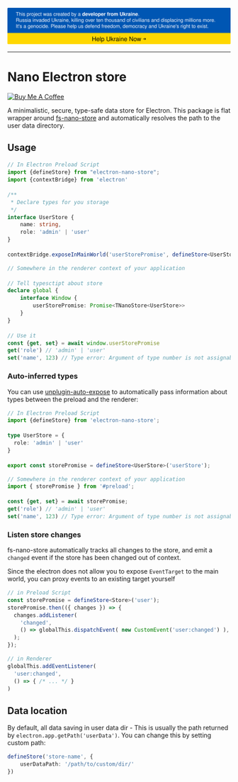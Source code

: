 [![Stand With Ukraine](https://raw.githubusercontent.com/vshymanskyy/StandWithUkraine/main/banner-direct-single.svg)](https://stand-with-ukraine.pp.ua)

---

# Nano Electron store
<a href="https://www.buymeacoffee.com/kozack" target="_blank"><img src="https://cdn.buymeacoffee.com/buttons/v2/default-red.png" height="60" alt="Buy Me A Coffee"></a>

A minimalistic, secure, type-safe data store for Electron. This package is flat wrapper around [fs-nano-store](https://github.com/cawa-93/fs-nano-store) and automatically resolves the path to the user data directory.

## Usage

```ts
// In Electron Preload Script
import {defineStore} from "electron-nano-store";
import {contextBridge} from 'electron'

/**
 * Declare types for you storage
 */
interface UserStore {
    name: string,
    role: 'admin' | 'user'
}

contextBridge.exposeInMainWorld('userStorePromise', defineStore<UserStore>('user'))
```
```ts
// Somewhere in the renderer context of your application

// Tell typesctipt about store
declare global {
    interface Window {
        userStorePromise: Promise<TNanoStore<UserStore>>
    }
}

// Use it
const {get, set} = await window.userStorePromise
get('role') // 'admin' | 'user'
set('name', 123) // Type error: Argument of type number is not assignable to parameter of type string
```

### Auto-inferred types
You can use [unplugin-auto-expose](https://github.com/cawa-93/unplugin-auto-expose) to automatically pass information about types between the preload and the renderer:
```ts
// In Electron Preload Script
import {defineStore} from 'electron-nano-store';

type UserStore = {
  role: 'admin' | 'user'
}

export const storePromise = defineStore<UserStore>('userStore');
```
```ts
// Somewhere in the renderer context of your application
import { storePromise } from '#preload';

const {get, set} = await storePromise;
get('role') // 'admin' | 'user'
set('name', 123) // Type error: Argument of type number is not assignable to parameter of type string
```

### Listen store changes
fs-nano-store automatically tracks all changes to the store, and emit a `changed` event if the store has been changed out of context.

Since the electron does not allow you to expose `EventTarget` to the main world, you can proxy events to an existing target yourself
```ts
// in Preload Script
const storePromise = defineStore<Store>('user');
storePromise.then(({ changes }) => {
  changes.addListener(
    'changed',
    () => globalThis.dispatchEvent( new CustomEvent('user:changed') ),
  );
});
```
```ts
// in Renderer
globalThis.addEventListener(
  'user:changed',
  () => { /* ... */ }
)
```
## Data location
By default, all data saving in user data dir - This is usually the path returned by `electron.app.getPath('userData')`. You can change this by setting custom path:

```ts
defineStore('store-name', {
    userDataPath: '/path/to/custom/dir/'
})
```
